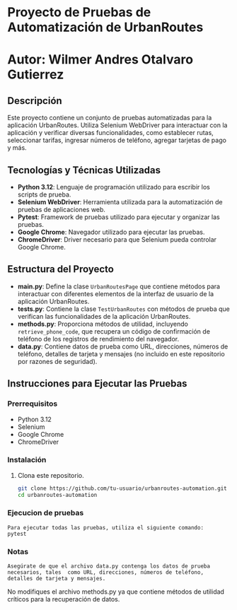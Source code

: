 # Proyecto de Pruebas de Automatización de UrbanRoutes
# Autor: Wilmer Andres Otalvaro Gutierrez
## Descripción

Este proyecto contiene un conjunto de pruebas automatizadas para la aplicación UrbanRoutes. Utiliza Selenium WebDriver para interactuar con la aplicación y verificar diversas funcionalidades, como establecer rutas, seleccionar tarifas, ingresar números de teléfono, agregar tarjetas de pago y más.

## Tecnologías y Técnicas Utilizadas

- **Python 3.12**: Lenguaje de programación utilizado para escribir los scripts de prueba.
- **Selenium WebDriver**: Herramienta utilizada para la automatización de pruebas de aplicaciones web.
- **Pytest**: Framework de pruebas utilizado para ejecutar y organizar las pruebas.
- **Google Chrome**: Navegador utilizado para ejecutar las pruebas.
- **ChromeDriver**: Driver necesario para que Selenium pueda controlar Google Chrome.

## Estructura del Proyecto

- **main.py**: Define la clase `UrbanRoutesPage` que contiene métodos para interactuar con diferentes elementos de la interfaz de usuario de la aplicación UrbanRoutes.
- **tests.py**: Contiene la clase `TestUrbanRoutes` con métodos de prueba que verifican las funcionalidades de la aplicación UrbanRoutes.
- **methods.py**: Proporciona métodos de utilidad, incluyendo `retrieve_phone_code`, que recupera un código de confirmación de teléfono de los registros de rendimiento del navegador.
- **data.py**: Contiene datos de prueba como URL, direcciones, números de teléfono, detalles de tarjeta y mensajes (no incluido en este repositorio por razones de seguridad).

## Instrucciones para Ejecutar las Pruebas

### Prerrequisitos

- Python 3.12
- Selenium
- Google Chrome
- ChromeDriver

### Instalación

1. Clona este repositorio.
   ```bash
   git clone https://github.com/tu-usuario/urbanroutes-automation.git
   cd urbanroutes-automation


### Ejecucion de pruebas
    Para ejecutar todas las pruebas, utiliza el siguiente comando:
    pytest

### Notas
    Asegúrate de que el archivo data.py contenga los datos de prueba necesarios, tales  como URL, direcciones, números de teléfono, detalles de tarjeta y mensajes.
No modifiques el archivo methods.py ya que contiene métodos de utilidad críticos para la recuperación de datos.